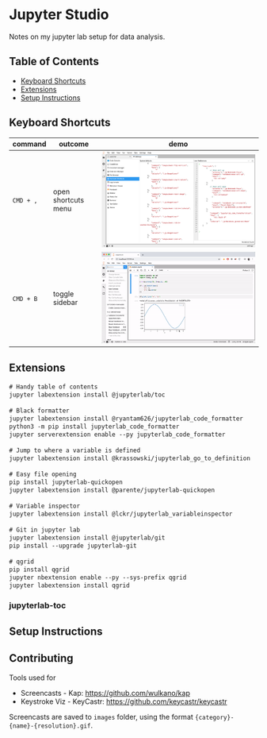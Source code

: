 Jupyter Studio
==============

Notes on my jupyter lab setup for data analysis.

Table of Contents
-----------------

- [Keyboard Shortcuts](#keyboard-shortcuts)
- [Extensions](#extensions)
- [Setup Instructions](#setup-instructions)

Keyboard Shortcuts
------------------

| command | outcome | demo |
| ------- | ------- | ---- |
| `CMD + ,` | open shortcuts menu | ![](images/shortcuts-shortcut-menu.png) |
| `CMD + B` | toggle sidebar | ![](images/shortcuts-toggle-sidebar-1200.gif) |

Extensions
----------

```shell
# Handy table of contents
jupyter labextension install @jupyterlab/toc

# Black formatter
jupyter labextension install @ryantam626/jupyterlab_code_formatter
python3 -m pip install jupyterlab_code_formatter
jupyter serverextension enable --py jupyterlab_code_formatter

# Jump to where a variable is defined
jupyter labextension install @krassowski/jupyterlab_go_to_definition

# Easy file opening
pip install jupyterlab-quickopen
jupyter labextension install @parente/jupyterlab-quickopen

# Variable inspector
jupyter labextension install @lckr/jupyterlab_variableinspector

# Git in jupyter lab
jupyter labextension install @jupyterlab/git
pip install --upgrade jupyterlab-git

# qgrid
pip install qgrid
jupyter nbextension enable --py --sys-prefix qgrid
jupyter labextension install qgrid

```

### jupyterlab-toc


Setup Instructions
------------------

Contributing
------------

Tools used for 

* Screencasts - Kap: https://github.com/wulkano/kap
* Keystroke Viz - KeyCastr: https://github.com/keycastr/keycastr

Screencasts are saved to `images` folder, using the format `{category}-{name}-{resolution}.gif`.
